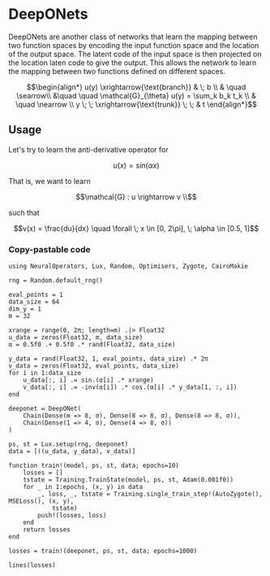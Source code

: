 # DeepONets

DeepONets are another class of networks that learn the mapping between two function spaces
by encoding the input function space and the location of the output space. The latent code
of the input space is then projected on the location laten code to give the output. This
allows the network to learn the mapping between two functions defined on different spaces.

```math
\begin{align*}
u(y) \xrightarrow{\text{branch}} & \; b \\
& \quad \searrow\\
&\quad \quad \mathcal{G}_{\theta} u(y) = \sum_k b_k t_k \\
&  \quad \nearrow \\
y \; \; \xrightarrow{\text{trunk}} \; \; & t  
\end{align*}
```

## Usage

Let's try to learn the anti-derivative operator for

```math
u(x) = sin(\alpha x)
```

That is, we want to learn

```math
\mathcal{G} : u \rightarrow v \\
```

such that

```math
v(x) = \frac{du}{dx} \quad \forall \; x \in [0, 2\pi], \; \alpha \in [0.5, 1]
```

### Copy-pastable code

```@example deeponet_tutorial
using NeuralOperators, Lux, Random, Optimisers, Zygote, CairoMakie

rng = Random.default_rng()

eval_points = 1
data_size = 64
dim_y = 1
m = 32

xrange = range(0, 2π; length=m) .|> Float32
u_data = zeros(Float32, m, data_size)
α = 0.5f0 .+ 0.5f0 .* rand(Float32, data_size)

y_data = rand(Float32, 1, eval_points, data_size) .* 2π
v_data = zeros(Float32, eval_points, data_size)
for i in 1:data_size
    u_data[:, i] .= sin.(α[i] .* xrange)
    v_data[:, i] .= -inv(α[i]) .* cos.(α[i] .* y_data[1, :, i])
end

deeponet = DeepONet(
    Chain(Dense(m => 8, σ), Dense(8 => 8, σ), Dense(8 => 8, σ)),
    Chain(Dense(1 => 4, σ), Dense(4 => 8, σ))
)

ps, st = Lux.setup(rng, deeponet)
data = [((u_data, y_data), v_data)]

function train!(model, ps, st, data; epochs=10)
    losses = []
    tstate = Training.TrainState(model, ps, st, Adam(0.001f0))
    for _ in 1:epochs, (x, y) in data
        _, loss, _, tstate = Training.single_train_step!(AutoZygote(), MSELoss(), (x, y),
            tstate)
        push!(losses, loss)
    end
    return losses
end

losses = train!(deeponet, ps, st, data; epochs=1000)

lines(losses)
```
